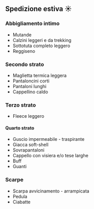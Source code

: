 <!-- # Lista materiali personali -->
## Spedizione estiva :sunny:

### Abbigliamento intimo

* Mutande
* Calzini leggeri e da trekking
* Sottotuta completo leggero
* Reggiseno

### Secondo strato

* Maglietta termica leggera
* Pantaloncini corti
* Pantaloni lunghi
* Cappellino caldo

### Terzo strato

* Fleece leggero

#### Quarto strato

* Guscio impermeabile - traspirante
* Giacca soft-shell
* Sovrapantaloni
* Cappello con visiera e/o tese larghe
* Buff
* Guanti

### Scarpe

* Scarpa avvicinamento - arrampicata
* Pedula
* Ciabatte

